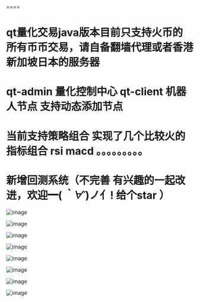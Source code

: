 ====
# qt量化交易java版本目前只支持火币的所有币币交易，请自备翻墙代理或者香港新加坡日本的服务器

# qt-admin 量化控制中心 qt-client 机器人节点 支持动态添加节点

# 当前支持策略组合 实现了几个比较火的指标组合 rsi macd 。。。。。。。。。

# 新增回测系统（不完善  有兴趣的一起改进，欢迎━(*｀∀´*)ノ亻! 给个star ）

 ![image](https://github.com/tokenIsme/images/blob/master/1557888795(1).jpg)
 
 ![image](https://github.com/tokenIsme/images/blob/master/1557888642(1).jpg)
 
 ![image](https://github.com/tokenIsme/images/blob/master/1557888658(1).jpg)
 
 
 ![image](https://github.com/tokenIsme/images/blob/master/%E5%B1%8F%E5%B9%95%E6%88%AA%E5%9B%BE(7).png)
 
 
 ![image](https://github.com/tokenIsme/images/blob/master/%E5%B1%8F%E5%B9%95%E6%88%AA%E5%9B%BE(6).png)

 ![image](https://github.com/tokenIsme/images/blob/master/1557888693(1).jpg)
 
 ![image](https://github.com/tokenIsme/images/blob/master/1557888732(1).jpg)
 
 
 ![image](https://github.com/tokenIsme/images/blob/master/1557888747(1).jpg)
